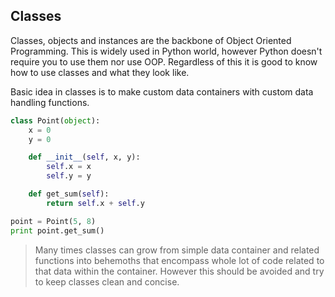## Classes

Classes, objects and instances are the backbone of Object Oriented Programming. This is widely used in Python world, however Python doesn't require you to use them nor use OOP. Regardless of this it is good to know how to use classes and what they look like.

Basic idea in classes is to make custom data containers with custom data handling functions.

```python
class Point(object):
    x = 0
    y = 0

    def __init__(self, x, y):
        self.x = x
        self.y = y

    def get_sum(self):
        return self.x + self.y

point = Point(5, 8)
print point.get_sum()
```

> Many times classes can grow from simple data container and related functions into behemoths
> that encompass whole lot of code related to that data within the container. However this
> should be avoided and try to keep classes clean and concise.
